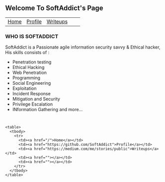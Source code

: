 ## Welcome To SoftAddict's Page

<table>
  <tbody>
    <tr>
      <td><a href="/">Home</a></td>
      <td><a href="https://github.com/SoftAddict">Profile</a></td>
      <td><a href="https://medium.com/me/stories/public">Writeups</a></td>
      <td><a href=""></a></td>
      <td><a href=""></a></td>
    </tr>
  </tbody>
</table>

### WHO IS SOFTADDICT

SoftAddict is a Passionate agile information security savvy & Ethical hacker, His skills consists of : 
- Penetration testing 
- Ethical Hacking
- Web Penetration
- Programming
- Social Engineering
- Exploitation
- Incident Response 
- Mitigation and Security
- Privilege Escalation
- INformation Gathering
and more...




```


<table>
  <tbody>
    <tr>
      <td><a href="/">Home</a></td>
      <td><a href="https://github.com/SoftAddict">Profile</a></td>
      <td><a href="https://medium.com/me/stories/public">Writeups</a></td>
      <td><a href=""></a></td>
      <td><a href=""></a></td>
    </tr>
  </tbody>
</table>


